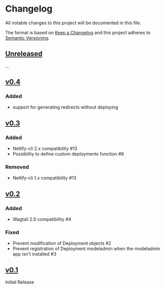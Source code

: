 # Changelog

All notable changes to this project will be documented in this file.

The format is based on [Keep a Changelog](http://keepachangelog.com/en/1.0.0/)
and this project adheres to [Semantic Versioning](http://semver.org/spec/v2.0.0.html).


## [Unreleased](https://github.com/tomdyson/wagtail-netlify/compare/v0.4...HEAD)

...

## [v0.4](https://github.com/tomdyson/wagtail-netlify/compare/v0.3...v0.4)

### Added

- support for generating redirects without deploying

## [v0.3](https://github.com/tomdyson/wagtail-netlify/compare/v0.2...v0.3)

### Added

- Netlify-cli 2.x compatibility #13
- Possibility to define custom deployments function #8

### Removed

- Netlify-cli 1.x compatibility #13

## [v0.2](https://github.com/tomdyson/wagtail-netlify/compare/v0.1...v0.2)

### Added

- Wagtail 2.0 compatibility #4

### Fixed

- Prevent modification of Deployment objects #2
- Prevent registration of Deployment modeladmin when the modeladmin app isn't installed #3

## [v0.1](https://github.com/tomdyson/wagtail-netlify/compare/f8f45701f43e28e238fc64aceea07dd1900343fc...v0.1)

Initial Release
